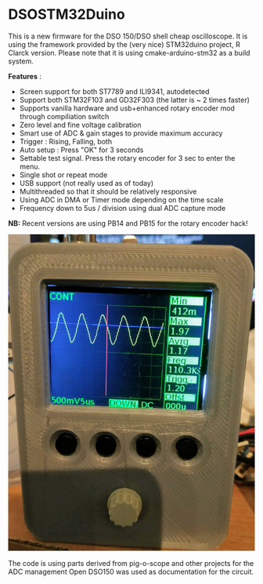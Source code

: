 DSOSTM32Duino
=============

This is a new firmware for the DSO 150/DSO shell cheap oscilloscope.
It is using the framework provided by the  (very nice) STM32duino project, R Clarck version.
Please note that it is using cmake-arduino-stm32 as a build system.

__Features__ :

* Screen support for both  ST7789 and ILI9341, autodetected
* Support both STM32F103 and GD32F303 (the latter is ~ 2 times faster)
* Supports vanilla hardware and usb+enhanced rotary encoder mod through compiliation switch
* Zero level and fine voltage calibration
* Smart use of ADC & gain stages to provide maximum accuracy
* Trigger : Rising, Falling, both
* Auto setup : Press "OK" for 3 seconds 
* Settable test signal. Press the rotary encoder for 3 sec to enter the menu.
* Single shot or repeat mode
* USB support  (not really used as of today)
* Multithreaded so that it should be relatively responsive
* Using ADC in DMA or Timer mode  depending on the time scale
* Frequency down to 5us / division using dual ADC capture mode

**NB:** Recent versions are using PB14 and PB15 for the rotary encoder hack!


![screenshot](gfx/front.jpg?raw=true "front")


The code is using parts derived from pig-o-scope and other projects for the ADC management
Open DSO150 was used as documentation for the circuit.
